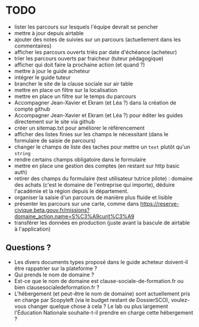 # TODO

- lister les parcours sur lesquels l'équipe devrait se pencher
- mettre à jour depuis airtable
- ajouter des notes de suivies sur un parcours (actuellement dans les commentaires)
- afficher les parcours ouverts triés par date d'échéance (acheteur)
- trier les parcours ouverts par fraicheur (tuteur pédagogique)
- afficher qui doit faire la prochaine action (et quand ?)
- mettre à jour le guide acheteur
- intégrer le guide tuteur
- brancher le site de la clause sociale sur air table
- mettre en place un filtre sur la localisation
- mettre en place un filtre sur le temps du parcours
- Accompagner Jean-Xavier et Ekram (et Léa ?) dans la création de compte github
- Accompagner Jean-Xavier et Ekram (et Léa ?) pour éditer les guides directement sur le site via github
- créer un sitemap.txt pour améliorer le référencement
- afficher des listes finies sur les champs le nécessitant (dans le formulaire de saisie de parcours)
- changer le champs de liste des taches pour mettre un `text` plutôt qu'un `string`
- rendre certains champs obligatoire dans le formulaire
- mettre en place une gestion des comptes (en restant sur http basic auth)
- retirer des champs du formulaire (test utilisateur tutrice pilote) : domaine des achats (c'est le domaine de l'entreprise qui importe), déduire l'académie et la région depuis le département.
- organiser la saisie d'un parcours de manière plus fluide et lisible
- présenter les parcours sur une carte, comme dans https://reserve-civique.beta.gouv.fr/missions?domaine_action.name=S%C3%A9curit%C3%A9
- transférer les données en production (juste avant la bascule de airtable à l'application)

## Questions ?

- Les divers documents types proposé dans le guide acheteur doivent-il être rappatrier sur la plateforme ?
- Qui prends le nom de domaine ?
- Est-ce que le nom de domaine est clause-sociale-de-formation.fr ou bien clausesocialedeformation.fr ?
- L'hébergement (et peut-être le nom de domaine) sont actuellement pris en charge par Scopyleft (via le budget restant de DossierSCO), voulez-vous changer quelque chose à cela ? Le lab ou plus largement l'Éducation Nationale souhaite-t-il prendre en charge cette hébergement ?

